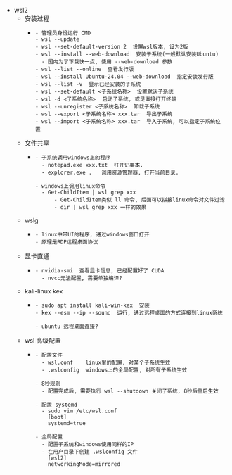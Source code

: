 - wsl2
	- 安装过程
		- ```
		  - 管理员身份运行 CMD
		  - wsl --update
		  - wsl --set-default-version 2  设置wsl版本, 设为2版
		  - wsl --install --web-download  安装子系统(一般默认安装Ubuntu)
		  	- 国内为了下载快一点, 使用 --web-download 参数
		  - wsl --list --online  查看发行版
		  - wsl --install Ubuntu-24.04 --web-download  指定安装发行版
		  - wsl --list -v  显示已经安装的子系统
		  - wsl --set-default <子系统名称>  设置默认子系统
		  - wsl -d <子系统名称>  启动子系统, 或是直接打开终端
		  - wsl --unregister <子系统名称>  卸载子系统
		  - wsl --export <子系统名称> xxx.tar  导出子系统
		  - wsl --import <子系统名称> xxx.tar  导入子系统, 可以指定子系统位置
		  ```
	- 文件共享
		- ```
		  - 子系统调用windows上的程序
		  	- notepad.exe xxx.txt  打开记事本.
		  	- explorer.exe .   调用资源管理器, 打开当前目录.
		  
		  - windows上调用linux命令
		  	- Get-ChildItem | wsl grep xxx
		  		- Get-ChildItem类似 ll 命令, 后面可以拼接linux命令对文件过滤
		  		- dir | wsl grep xxx 一样的效果
		  ```
	- wslg
		- ```
		  - linux中带UI的程序, 通过windows窗口打开
		  - 原理是RDP远程桌面协议
		  ```
	- 显卡直通
		- ```
		  - nvidia-smi  查看显卡信息, 已经配置好了 CUDA
		  	- nvcc无法配置, 需要单独编译?
		  ```
	- kali-linux kex
		- ```
		  - sudo apt install kali-win-kex  安装
		  - kex --esm --ip --sound  运行, 通过远程桌面的方式连接到linux系统
		  
		  - ubuntu 远程桌面连接?
		  ```
	- wsl 高级配置
		- ```
		  - 配置文件
		    - wsl.conf    linux里的配置, 对某个子系统生效
		    - .wslconfig  windows上的全局配置, 对所有子系统生效
		  
		  - 8秒规则
		    - 配置完成后, 需要执行 wsl --shutdown 关闭子系统, 8秒后重启生效
		  
		  - 配置 systemd
		    - sudo vim /etc/wsl.conf
		      [boot]
		      systemd=true
		  
		  - 全局配置
		    - 配置子系统和windows使用同样的IP
		    - 在用户目录下创建 .wslconfig 文件
		      [wsl2]
		      networkingMode=mirrored
		  ```